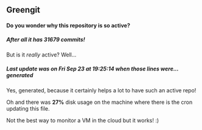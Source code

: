 ## Greengit

#### Do you wonder why this repository is so active?

##### After all it has 31679 commits!

But is it *really* active? Well...

##### Last update was on Fri Sep 23 at 19:25:14 when those lines were... generated

Yes, generated, because it certainly helps a lot to have such an active repo!

Oh and there was **27%** disk usage on the machine
where there is the cron updating this file.

Not the best way to monitor a VM in the cloud but it works! :)

